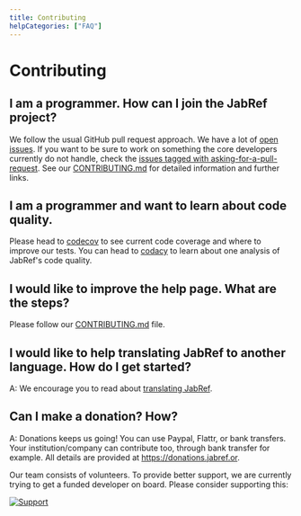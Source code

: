 ```yaml
---
title: Contributing
helpCategories: ["FAQ"]
---
```


# Contributing

## I am a programmer. How can I join the JabRef project?

We follow the usual GitHub pull request approach.
We have a lot of [open issues](https://github.com/JabRef/jabref/issues).
If you want to be sure to work on something the core developers currently do not handle, check the [issues tagged with asking-for-a-pull-request](https://github.com/JabRef/jabref/labels/asking-for-a-pull-request).
See our [CONTRIBUTING.md](https://github.com/JabRef/jabref/blob/master/CONTRIBUTING.md) for detailed information and further links.

## I am a programmer and want to learn about code quality.

Please head to [codecov](https://codecov.io/github/JabRef/jabref) to see current code coverage and where to improve our tests.
You can head to [codacy](https://www.codacy.com/app/simonharrer/jabref/dashboard) to learn about one analysis of JabRef's code quality.

## I would like to improve the help page. What are the steps?

Please follow our [CONTRIBUTING.md](https://github.com/JabRef/help.jabref.org/blob/gh-pages/CONTRIBUTING.md) file.

## I would like to help translating JabRef to another language. How do I get started?

A: We encourage you to read about [translating JabRef](TranslatingGUI).

## Can I make a donation? How?

A: Donations keeps us going! You can use Paypal, Flattr, or bank transfers.
Your institution/company can contribute too, through bank transfer for example.
All details are provided at <https://donations.jabref.or>.

Our team consists of volunteers.
To provide better support, we are currently trying to get a funded developer on board.
Please consider supporting this:

[![Support](https://supporterhq.com/api/b/8rzilokn64agwryeus1y17b0r)](https://supporterhq.com/give/8rzilokn64agwryeus1y17b0r)
